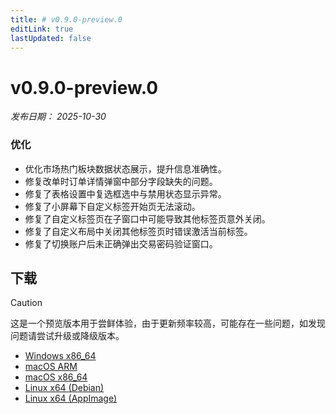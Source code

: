 ```yaml
---
title: # v0.9.0-preview.0
editLink: true
lastUpdated: false
---
```


# v0.9.0-preview.0  <Badge type="warning" text="preview" />

_发布日期： 2025-10-30_

### 优化

- 优化市场热门板块数据状态展示，提升信息准确性。
- 修复改单时订单详情弹窗中部分字段缺失的问题。
- 修复了表格设置中复选框选中与禁用状态显示异常。
- 修复了小屏幕下自定义标签开始页无法滚动。
- 修复了自定义标签页在子窗口中可能导致其他标签页意外关闭。
- 修复了自定义布局中关闭其他标签页时错误激活当前标签。
- 修复了切换账户后未正确弹出交易密码验证窗口。

## 下载


> [!CAUTION]
> 这是一个预览版本用于尝鲜体验，由于更新频率较高，可能存在一些问题，如发现问题请尝试升级或降级版本。


- [Windows x86_64](https://assets.lbkrs.com/github/release/longbridge-desktop/preview/longbridge-v0.9.0-preview.0-windows-x86_64.exe)
- [macOS ARM](https://assets.lbkrs.com/github/release/longbridge-desktop/preview/longbridge-v0.9.0-preview.0-macos-aarch64.dmg)
- [macOS x86_64](https://assets.lbkrs.com/github/release/longbridge-desktop/preview/longbridge-v0.9.0-preview.0-macos-x86_64.dmg)
- [Linux x64 (Debian)](https://assets.lbkrs.com/github/release/longbridge-desktop/preview/longbridge-v0.9.0-preview.0-linux-x86_64.deb)
- [Linux x64 (AppImage)](https://assets.lbkrs.com/github/release/longbridge-desktop/preview/longbridge-v0.9.0-preview.0-linux-x86_64.AppImage)